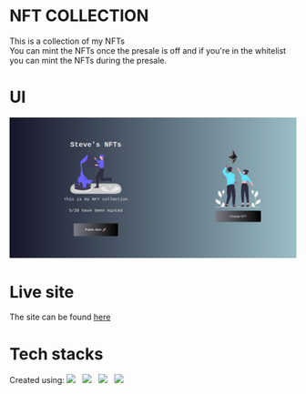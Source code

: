 # NFT COLLECTION 
This is a collection of my NFTs  
You can mint the NFTs once the presale is off and if you're in the whitelist you can mint the NFTs during the presale. 

# UI 
![NFT collection](UI.png) 

# Live site  
The site can be found [here](https://steves-nft-collection.vercel.app/) 

# Tech stacks 
Created using: ![](https://img.shields.io/badge/Next-black)&nbsp;&nbsp;&nbsp;![](https://img.shields.io/badge/React-green)&nbsp;&nbsp;&nbsp;![](https://img.shields.io/badge/Solidity-orange)&nbsp;&nbsp;&nbsp;![](https://img.shields.io/badge/CSS-Yellow)